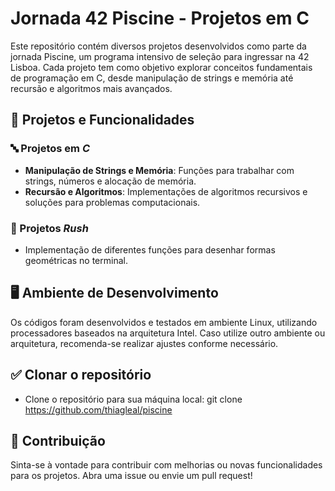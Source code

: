 # Jornada 42 Piscine - Projetos em C

Este repositório contém diversos projetos desenvolvidos como parte da jornada Piscine, um programa intensivo de seleção para ingressar na 42 Lisboa. Cada projeto tem como objetivo explorar conceitos fundamentais de programação em C, desde manipulação de strings e memória até recursão e algoritmos mais avançados.

## 🚀 Projetos e Funcionalidades

### 🔤 Projetos em *C*
- **Manipulação de Strings e Memória**: Funções para trabalhar com strings, números e alocação de memória.
- **Recursão e Algoritmos**: Implementações de algoritmos recursivos e soluções para problemas computacionais.

### 🏁 Projetos *Rush*
- Implementação de diferentes funções para desenhar formas geométricas no terminal.

## 🖥️ Ambiente de Desenvolvimento

Os códigos foram desenvolvidos e testados em ambiente Linux, utilizando processadores baseados na arquitetura Intel. Caso utilize outro ambiente ou arquitetura, recomenda-se realizar ajustes conforme necessário.

## ✅ Clonar o repositório

- Clone o repositório para sua máquina local: git clone https://github.com/thiagleal/piscine

## 📝 Contribuição

Sinta-se à vontade para contribuir com melhorias ou novas funcionalidades para os projetos. Abra uma issue ou envie um pull request!

